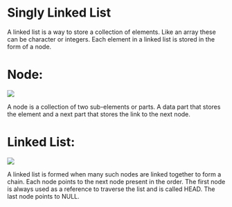 # Singly Linked List
 
A linked list is a way to store a collection of elements. Like an array these can be character or integers. Each element in a linked list is stored in the form of a node.

# Node:

![](https://he-s3.s3.amazonaws.com/media/uploads/1b099fd.png)

A node is a collection of two sub-elements or parts. A data part that stores the element and a next part that stores the link to the next node.

# Linked List:

![](https://he-s3.s3.amazonaws.com/media/uploads/1b76d10.png)

A linked list is formed when many such nodes are linked together to form a chain. Each node points to the next node present in the order. The first node is always used as a reference to traverse the list and is called HEAD. The last node points to NULL.
